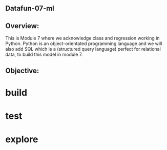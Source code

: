 ## Datafun-07-ml

##  Overview:
This is Module 7 where we acknowledge class and regression working in Python.  Python is an object-orientated programming language and we will also add SQL which is a (structured query language) perfect for relational data, to build this model in module 7. 

## Objective:
# build
# test
# explore
